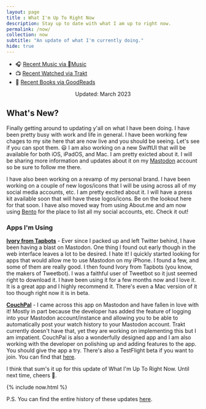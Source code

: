 ```yaml
--- 
layout: page
title : What I'm Up To Right Now
description: Stay up to date with what I am up to right now.
permalink: /now/
collection: now
subtitle: "An update of what I'm currently doing." 
hide: true
---
```


- 🎧 [Recent Music via Music](https://itunes.apple.com/profile/kylereddoch)
- 📺 [Recent Watched via Trakt](https://trakt.tv/users/kylereddoch/history)
- 📖 [Recent Books via GoodReads](https://www.goodreads.com/kylereddoch)

<div style="width: 100%; text-align: center;">Updated: March 2023</div>

## What's New?

Finally getting around to updating y'all on what I have been doing. I have been pretty busy with work and life in general. I have been working few chages to my site here that are now live and you should be seeing. Let's see if you can spot them. 😃 I am also working on a new SwiftUI that will be available for both iOS, iPadOS, and Mac. I am pretty exicted about it. I will be sharing more information and updates about it on my [Mastodon](https://iosdev.space/@kylewritescode) account so be sure to follow me there.

I have also been working on a revamp of my personal brand. I have been working on a couple of new logos/icons that I will be using across all of my social media accounts, etc. I am pretty excited about it. I will have a press kit available soon that will have these logos/icons. Be on the lookout here for that soon. I have also moved way from using About.me and am now using [Bento](https://bento.me/kylereddoch) for the place to list all my social accounts, etc. Check it out!

### Apps I'm Using

**[Ivory from Tapbots](https://tapbots.com/ivory/)** - Ever since I packed up and left Twitter behind, I have been having a blast on Mastodon. One thing I found out early though in the web interface leaves a lot to be desired. I hate it! I quickly started looking for apps that would allow me to use Mastodon on my iPhone. I found a few, and some of them are really good. I then found Ivory from Tapbots (you know, the makers of Tweetbot). I was a faithful user of Tweetbot so it just seemed right to download it. I have been using it for a few months now and I love it. It is a great app and I highly recommend it. There's even a Mac version of it too though right now it is in beta.

**[CouchPal](https://apple.co/3v4Az3Y)** - I came across this app on Mastodon and have fallen in love with it! Mostly in part because the developer has added the feature of logging into your Mastodon account/instance and allowing you to be able to automatically post your watch history to your Mastodon account. Trakt currently doesn't have that, yet they are working on implementing this but I am impatient. CouchPal is also a wonderfully designed app and I am also working with the developer on polishing up and adding features to the app. You should give the app a try. There's also a TestFlight beta if you want to join. You can find that [here](https://testflight.apple.com/join/3EZSoiKU).

I think that sum's it up for this update of What I'm Up To Right Now. Until next time, cheers 🍻.

{% include now.html %}

P.S. You can find the entire history of these updates [here](https://www.kylereddoch.me/tags/#now).
